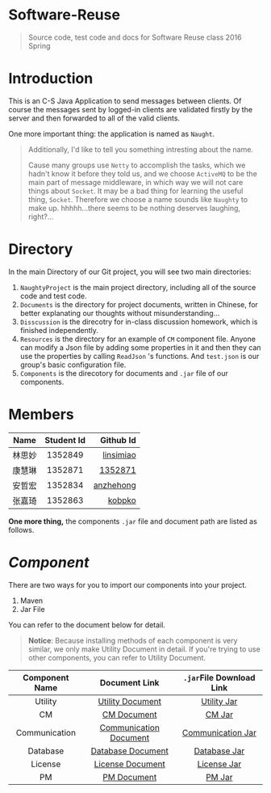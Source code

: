 # Software-Reuse

> Source code, test code and docs for Software Reuse class 2016 Spring


# Introduction

This is an C-S Java Application to send messages between clients. Of course the messages sent by logged-in clients are validated firstly by the server and then forwarded to all of the valid clients.

One more important thing: the application is named as `Naught`.

> Additionally, I'd like to tell you something intresting about the name.
> 
> Cause many groups use `Netty` to accomplish the tasks, which we hadn't know it before they told us, and we choose `ActiveMQ` to be the main part of message middleware, in which way we will not care things about `Socket`. It may be a bad thing for learning the useful thing, `Socket`. Therefore we choose a name sounds like `Naughty` to make up. hhhhh...there seems to be nothing deserves laughing, right?...

# Directory

In the main Directory of our Git project, you will see two main directories: 

1. `NaughtyProject` is the main project directory, including all of the source code and test code.
2. `Documents` is the directory for project documents, written in Chinese, for better explanating our thoughts without misunderstanding...
3. `Disscussion` is the direcotry for in-class discussion homework, which is finished independently.
4. `Resources` is the directory for an example of `CM` component file. Anyone can modify a Json file by adding some properties in it and then they can use the properties by calling `ReadJson` 's functions. And `test.json` is our group's basic configuration file.
5. `Components` is the direcotory for documents and `.jar` file of our components.


# Members

| Name        | Student Id           | Github Id  |
| ------------- |:-------------:| -----:|
| 林思妙| 1352849 | [linsimiao](https://github.com/linsimiao) | 
|  康慧琳     | 1352871      |   [1352871](https://github.com/1352871)|
| 安哲宏 | 1352834 | [anzhehong](https://github.com/anzhehong) |
| 张嘉琦 | 1352863      |   [kobpko](https://github.com/kobpko)  |

**One more thing,** the components `.jar` file and document path are listed as follows.

# ***Component***

There are two ways for you to import our components into your project.

1. Maven
2. Jar File

You can refer to the document below for detail.

> **Notice**: Because installing methods of each component is very similar, we only make Utility Document in detail. If you're trying to use other components, you can refer to Utility Document.

|Component Name|Document Link|`.jar`File Download Link|
|:---:|:---:|:---:|
|Utility|[Utility Document](https://github.com/anzhehong/Software-Reuse/blob/master/Components/Utilities/Utilities%20Component%20Document.md)|[Utility Jar](http://7xsf2g.com1.z0.glb.clouddn.com/jar0414_Utility-1.0-SNAPSHOT-jar-with-dependencies.jar)|
|CM|[CM Document](https://github.com/anzhehong/Software-Reuse/blob/master/Components/CM/CM%20Component%20Document.md)|[CM Jar](http://7xsf2g.com1.z0.glb.clouddn.com/jar0414_CM-1.0-SNAPSHOT-jar-with-dependencies.jar)|
|Communication|[Communication Document](https://github.com/anzhehong/Software-Reuse/blob/master/Components/Communication/Communication%20Component%20Document.md)|[Communication Jar](http://7xsf2g.com1.z0.glb.clouddn.com/jar0414_Communication-1.0-SNAPSHOT-jar-with-dependencies.jar)|
|Database|[Database Document](https://github.com/anzhehong/Software-Reuse/blob/master/Components/Database/Database%20Component%20Document.md)|[Database Jar](http://7xsf2g.com1.z0.glb.clouddn.com/jar0414_Database-1.0-SNAPSHOT-jar-with-dependencies.jar)|
|License|[License Document](https://github.com/anzhehong/Software-Reuse/blob/master/Components/License/License%20Component%20Document.md)|[License Jar](http://7xsf2g.com1.z0.glb.clouddn.com/jar0414_License-1.0-SNAPSHOT-jar-with-dependencies.jar)|
|PM|[PM Document](https://github.com/anzhehong/Software-Reuse/blob/master/Components/PM/PM%20Component%20Document.md)|[PM Jar](http://7xsf2g.com1.z0.glb.clouddn.com/jar0414_PM-1.0-SNAPSHOT-jar-with-dependencies.jar)|

